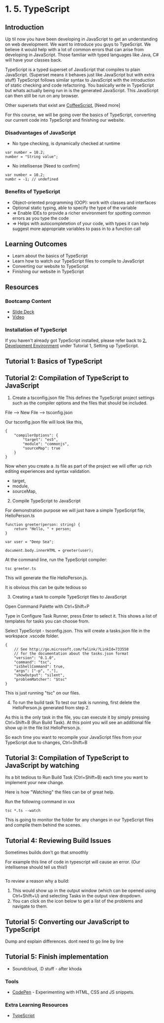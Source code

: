 # 1. 5. TypeScript
## Introduction
Up til now you have been developing in JavaScript to get an understanding on web development. We want to introduce you guys to TypeScript. We believe it would help with a lot of common errors that can arise from developing in JavaScript. Those familiar with typed languages like Java, C# will have your classes back.

TypeScript is a typed superset of JavaScript that compiles to plain JavaScript. (Superset means it behaves just like JavaScript but with extra stuff) TypeScript follows similar syntax to JavaScript with the introduction of static checking and code refactoring. You basically write in TypeScript but whats actually being run in is the generated JavaScript. This JavaScript can then still be run on any browser. 

Other supersets that exist are [CoffeeScript](http://coffeescript.org/), [Need more]

For this course, we will be going over the basics of TypeScript, converting our current code into TypeScript and finishing our website. 

### Disadvantages of JavaScript
* No type checking, is dynamically checked at runtime
```
var number = 10.2;
number = "String value";
```
* No intellisense [Need to confirm]
```
var number = 10.2;
numbr = -1; // undefined
```


### Benefits of TypeScript
* Object-oriented programming (OOP): work with classes and interfaces
* Optional static typing, able to specify the type of the variable 
* => Enable IDEs to provide a richer environment for spotting common errors as you type the code
* => Helps with autocompletetion of your code, with types it can help suggest more appropriate variables to pass in to a function call


## Learning Outcomes
* Learn about the basics of TypeScript 
* Learn how to watch our TypeScript files to compile to JavaScript
* Converting our website to TypeScript
* Finishing our website in TypeScript

## Resources
### Bootcamp Content
* [Slide Deck](http://link.com)
* [Video](http://link.com)


### Installation of TypeScript
If you haven't already got TypeScript installed, please refer back to [2. Development Environment](https://github.com/NZMSA/2016-Module-2/tree/master/2.%20Development%20Environment) under Tutorial 1, Setting up TypeScript.

## Tutorial 1: Basics of TypeScript

## Tutorial 2: Compilation of TypeScript to JavaScript

1. Create a tsconfig.json file
This defines the TypeScript project settings such as the compiler options and the files that should be included.

File --> New File --> tsconfig.json


Our tsconfig.json file will look like this,
```
{
    "compilerOptions": {
        "target": "es5",
        "module": "commonjs",
        "sourceMap": true
    }
}
```

Now when you create a .ts file as part of the project we will offer up rich editing experiences and syntax validation.

* target,  
* module,
* sourceMap, 

2. Compile TypeScript to JavaScript

For demonstration purpose we will just have a simple TypeScript file, HelloPerson.ts
```
function greeter(person: string) {
    return "Hello, " + person;
}

var user = "Deep Sea";

document.body.innerHTML = greeter(user);       
```

At the command line, run the TypeScript compiler:
```
tsc greeter.ts    
```

This will generate the file HelloPerson.js.

It is obvious this can be quite tedious so

3. Creating a task to compile TypeScript files to JavaScript

Open Command Palette with Ctrl+Shift+P

<PICTURE>

Type in Configure Task Runner, press Enter to select it. 
This shows a list of templates for tasks you can choose from.

<PICTURE>

Select TypeScript - tsconfig.json. This will create a tasks.json file in the workspace .vscode folder.

```
{
    // See http://go.microsoft.com/fwlink/?LinkId=733558
    // for the documentation about the tasks.json format
    "version": "0.1.0",
    "command": "tsc",
    "isShellCommand": true,
    "args": ["-p", "."],
    "showOutput": "silent",
    "problemMatcher": "$tsc"
}
```

This is just running "tsc" on our files. 

4. To run the build task
To test our task is running, first delete the HelloPerson.js generated from step 2.

As this is the only task in the file, you can execute it by simply pressing Ctrl+Shift+B (Run Build Task). At this point you will see an additional file show up in the file list HelloPerson.js.

So each time you want to recompile your JavaScript files from your TypeScript due to changes, Ctrl+Shift+B

## Tutorial 3: Compilation of TypeScript to JavaScript by watching
Its a bit tedious to Run Build Task (Ctrl+Shift+B) each time you want to implement your new change.

Here is how "Watching" the files can be of great help.

Run the following command in xxx

```
tsc *.ts --watch
```

This is going to monitor the folder for any changes in our TypeScript files and compile them behind the scenes.

## Tutorial 4: Reviewing Build Issues
Sometimes builds don't go that smoothly

For example this line of code in typescript will cause an error. (Our intellisense should tell us this!)
```

```

To review a reason why a build:

1. This would show up in the output window (which can be opened using Ctrl+Shift+U) and selecting Tasks in the output view dropdown.
2. You can click on the icon below to get a list of the problems and navigate to them.

<PICTURE>


## Tutorial 5: Converting our JavaScript to TypeScript
Dump and explain differences. dont need to go line by line

## Tutorial 5: Finish implementation 
- Soundcloud, :D stuff - after khoda

### Tools
* [CodePen](http://codepen.io) - Experimenting with HTML, CSS and JS snippets. 

### Extra Learning Resources
* [TypeScript](https://www.typescriptlang.org/)

